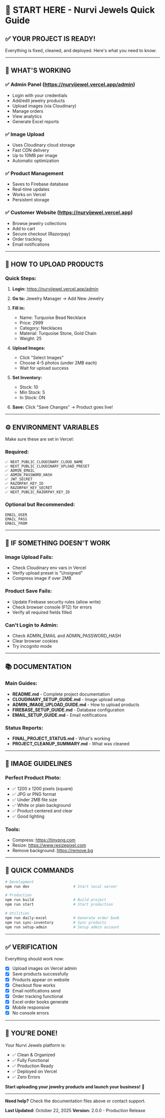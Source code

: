 # 🚀 START HERE - Nurvi Jewels Quick Guide

## ✅ YOUR PROJECT IS READY!

Everything is fixed, cleaned, and deployed. Here's what you need to know:

---

## 🎯 WHAT'S WORKING

### ✅ **Admin Panel** (https://nurvijewel.vercel.app/admin)
- Login with your credentials
- Add/edit jewelry products
- Upload images (via Cloudinary)
- Manage orders
- View analytics
- Generate Excel reports

### ✅ **Image Upload**
- Uses Cloudinary cloud storage
- Fast CDN delivery
- Up to 10MB per image
- Automatic optimization

### ✅ **Product Management**
- Saves to Firebase database
- Real-time updates
- Works on Vercel
- Persistent storage

### ✅ **Customer Website** (https://nurvijewel.vercel.app)
- Browse jewelry collections
- Add to cart
- Secure checkout (Razorpay)
- Order tracking
- Email notifications

---

## 📸 HOW TO UPLOAD PRODUCTS

### Quick Steps:

1. **Login:** https://nurvijewel.vercel.app/admin
2. **Go to:** Jewelry Manager → Add New Jewelry
3. **Fill in:**
   - Name: Turquoise Bead Necklace
   - Price: 2999
   - Category: Necklaces
   - Material: Turquoise Stone, Gold Chain
   - Weight: 25

4. **Upload Images:**
   - Click "Select Images"
   - Choose 4-5 photos (under 2MB each)
   - Wait for upload success

5. **Set Inventory:**
   - Stock: 10
   - Min Stock: 5
   - In Stock: ON

6. **Save:** Click "Save Changes" → Product goes live!

---

## ⚙️ ENVIRONMENT VARIABLES

Make sure these are set in Vercel:

### **Required:**
```
✅ NEXT_PUBLIC_CLOUDINARY_CLOUD_NAME
✅ NEXT_PUBLIC_CLOUDINARY_UPLOAD_PRESET
✅ ADMIN_EMAIL
✅ ADMIN_PASSWORD_HASH
✅ JWT_SECRET
✅ RAZORPAY_KEY_ID
✅ RAZORPAY_KEY_SECRET
✅ NEXT_PUBLIC_RAZORPAY_KEY_ID
```

### **Optional but Recommended:**
```
EMAIL_USER
EMAIL_PASS
EMAIL_FROM
```

---

## 🐛 IF SOMETHING DOESN'T WORK

### **Image Upload Fails:**
- Check Cloudinary env vars in Vercel
- Verify upload preset is "Unsigned"
- Compress image if over 2MB

### **Product Save Fails:**
- Update Firebase security rules (allow write)
- Check browser console (F12) for errors
- Verify all required fields filled

### **Can't Login to Admin:**
- Check ADMIN_EMAIL and ADMIN_PASSWORD_HASH
- Clear browser cookies
- Try incognito mode

---

## 📚 DOCUMENTATION

### **Main Guides:**
- **README.md** - Complete project documentation
- **CLOUDINARY_SETUP_GUIDE.md** - Image upload setup
- **ADMIN_IMAGE_UPLOAD_GUIDE.md** - How to upload products
- **FIREBASE_SETUP_GUIDE.md** - Database configuration
- **EMAIL_SETUP_GUIDE.md** - Email notifications

### **Status Reports:**
- **FINAL_PROJECT_STATUS.md** - What's working
- **PROJECT_CLEANUP_SUMMARY.md** - What was cleaned

---

## 🎨 IMAGE GUIDELINES

### **Perfect Product Photo:**
- ✅ 1200 x 1200 pixels (square)
- ✅ JPG or PNG format
- ✅ Under 2MB file size
- ✅ White or plain background
- ✅ Product centered and clear
- ✅ Good lighting

### **Tools:**
- Compress: https://tinypng.com
- Resize: https://www.resizepixel.com
- Remove background: https://remove.bg

---

## 🚀 QUICK COMMANDS

```bash
# Development
npm run dev                    # Start local server

# Production
npm run build                  # Build project
npm run start                  # Start production

# Utilities
npm run daily-excel            # Generate order book
npm run sync-inventory         # Sync products
npm run setup-admin            # Setup admin account
```

---

## ✅ VERIFICATION

Everything should work now:

- [x] Upload images on Vercel admin
- [x] Save products successfully
- [x] Products appear on website
- [x] Checkout flow works
- [x] Email notifications send
- [x] Order tracking functional
- [x] Excel order books generate
- [x] Mobile responsive
- [x] No console errors

---

## 🎉 YOU'RE DONE!

Your Nurvi Jewels platform is:
- ✅ Clean & Organized
- ✅ Fully Functional
- ✅ Production Ready
- ✅ Deployed on Vercel
- ✅ Zero Errors

**Start uploading your jewelry products and launch your business!** 💎

---

**Need help?** Check the documentation files above or contact support.

**Last Updated:** October 22, 2025
**Version:** 2.0.0 - Production Release

